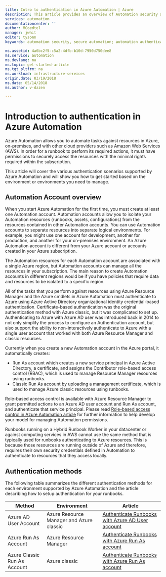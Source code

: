 ```yaml
---
title: Intro to authentication in Azure Automation | Azure
description: This article provides an overview of Automation security and the different authentication methods available for Automation Accounts in Azure Automation.
services: automation
documentationcenter: ''
author: MGoedtel
manager: jwhit
editor: tysonn
keywords: automation security, secure automation; automation authentication

ms.assetid: 4a6bc2f5-c5a2-4dfb-b10d-7950d750dee8
ms.service: automation
ms.devlang: na
ms.topic: get-started-article
ms.tgt_pltfrm: na
ms.workload: infrastructure-services
origin.date: 03/19/2018
ms.date: 05/14/2018
ms.author: v-dazen

---
```

# Introduction to authentication in Azure Automation  
Azure Automation allows you to automate tasks against resources in Azure, on-premises, and with other cloud providers such as Amazon Web Services (AWS).  In order for a runbook to perform its required actions, it must have permissions to securely access the resources with the minimal rights required within the subscription.

This article will cover the various authentication scenarios supported by Azure Automation and will show you how to get started based on the environment or environments you need to manage.  

## Automation Account overview
When you start Azure Automation for the first time, you must create at least one Automation account. Automation accounts allow you to isolate your Automation resources (runbooks, assets, configurations) from the resources contained in other Automation accounts. You can use Automation accounts to separate resources into separate logical environments. For example, you might use one account for development, another for production, and another for your on-premises environment. An Azure Automation account is different from your Azure account or accounts created in your Azure subscription.

The Automation resources for each Automation account are associated with a single Azure region, but Automation accounts can manage all the resources in your subscription. The main reason to create Automation accounts in different regions would be if you have policies that require data and resources to be isolated to a specific region.

All of the tasks that you perform against resources using Azure Resource Manager and the Azure cmdlets in Azure Automation must authenticate to Azure using Azure Active Directory organizational identity credential-based authentication.  Certificate-based  authentication was the original authentication method with Azure classic, but it was complicated to set up.  Authenticating to Azure with Azure AD user was introduced back in 2014 to not only simplify the process to configure an Authentication account, but also support the ability to non-interactively authenticate to Azure with a single user account that worked with both Azure Resource Manager and classic resources.   

Currently when you create a new Automation account in the Azure portal, it automatically creates:

* Run As account which creates a new service principal in Azure Active Directory, a certificate, and assigns the Contributor role-based access control (RBAC), which is used to manage Resource Manager resources using runbooks.
* Classic Run As account by uploading a management certificate, which is used to manage Azure classic resources using runbooks.  

Role-based access control is available with Azure Resource Manager to grant permitted actions to an Azure AD user account and Run As account, and authenticate that service principal.  Please read [Role-based access control in Azure Automation article](automation-role-based-access-control.md) for further information to help develop your model for managing Automation permissions.  

Runbooks running on a Hybrid Runbook Worker in your datacenter or against computing services in AWS cannot use the same method that is typically used for runbooks authenticating to Azure resources.  This is because those resources are running outside of Azure and therefore, requires their own security credentials defined in Automation to authenticate to resources that they access locally.  

## Authentication methods
The following table summarizes the different authentication methods for each environment supported by Azure Automation and the article describing how to setup authentication for your runbooks.

| Method | Environment | Article |
| --- | --- | --- |
| Azure AD User Account |Azure Resource Manager and Azure classic |[Authenticate Runbooks with Azure AD User account](automation-create-aduser-account.md) |
| Azure Run As Account |Azure Resource Manager |[Authenticate Runbooks with Azure Run As account](automation-create-runas-account.md) |
| Azure Classic Run As Account |Azure classic |[Authenticate Runbooks with Azure Run As account](automation-create-runas-account.md) |
